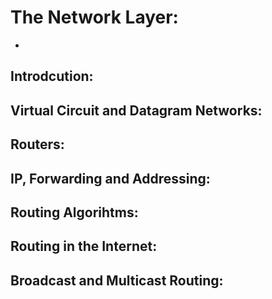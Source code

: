 # The Network Layer:
- 

## Introdcution:
## Virtual Circuit and Datagram Networks: 
## Routers:
## IP, Forwarding and Addressing:
## Routing Algorihtms:
## Routing in the Internet:
## Broadcast and Multicast Routing:
